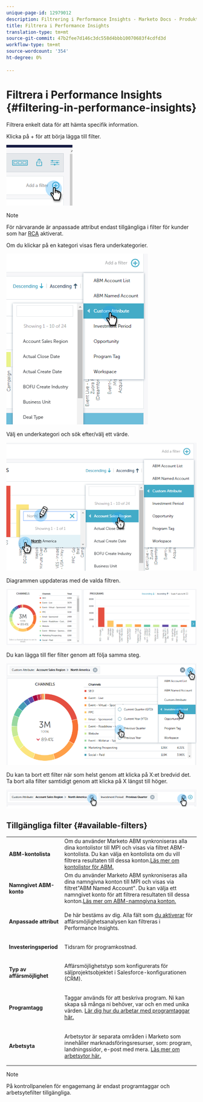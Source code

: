 ```yaml
---
unique-page-id: 12979012
description: Filtrering i Performance Insights - Marketo Docs - Produktdokumentation
title: Filtrera i Performance Insights
translation-type: tm+mt
source-git-commit: 47b2fee7d146c3dc558d4bbb10070683f4cdfd3d
workflow-type: tm+mt
source-wordcount: '354'
ht-degree: 0%

---
```



# Filtrera i Performance Insights {#filtering-in-performance-insights}

Filtrera enkelt data för att hämta specifik information.

Klicka på + för att börja lägga till filter.

![](assets/1-1.png)

>[!NOTE]
>
>För närvarande är anpassade attribut endast tillgängliga i filter för kunder som har [RCA](http://docs.marketo.com/x/lwIk) aktiverat.

Om du klickar på en kategori visas flera underkategorier.

![](assets/two-1.png)

Välj en underkategori och sök efter/välj ett värde.

![](assets/three.png)

Diagrammen uppdateras med de valda filtren.

![](assets/four-1.png)

Du kan lägga till fler filter genom att följa samma steg.

![](assets/five.png)

Du kan ta bort ett filter när som helst genom att klicka på X:et bredvid det. Ta bort alla filter samtidigt genom att klicka på X längst till höger.

![](assets/6-2.png)

## Tillgängliga filter {#available-filters}

<table> 
 <tbody> 
  <tr> 
   <td colspan="1"><strong>ABM-kontolista</strong></td> 
   <td colspan="1">Om du använder Marketo ABM synkroniseras alla dina kontolistor till MPI och visas via filtret ABM-kontolista. Du kan välja en kontolista om du vill filtrera resultaten till dessa konton.<a href="https://docs.marketo.com/display/public/DOCS/Account-Based+Web+Marketing+with+ABM" rel="nofollow">Läs mer om kontolistor för ABM.</a></td> 
  </tr> 
  <tr> 
   <td colspan="1"><strong>Namngivet ABM-konto</strong></td> 
   <td colspan="1">Om du använder Marketo ABM synkroniseras alla dina namngivna konton till MPI och visas via filtret"ABM Named Account". Du kan välja ett namngivet konto för att filtrera resultaten till dessa konton.<a href="http://docs.marketo.com/x/eaCt" rel="nofollow">Läs mer om ABM-namngivna konton.</a></td> 
  </tr> 
  <tr> 
   <td colspan="1"><strong>Anpassade attribut</strong></td> 
   <td colspan="1"><p>De här bestäms av dig. Alla fält som <a href="http://docs.marketo.com/display/public/DOCS/Enabling+Custom+Field+Sync+for+Revenue+Cycle+Analytics" rel="nofollow">du aktiverar</a> för affärsmöjlighetsanalysen kan filtreras i Performance Insights.</p></td> 
  </tr> 
  <tr> 
   <td colspan="1"><p><strong>Investeringsperiod</strong></p></td> 
   <td colspan="1"><p>Tidsram för programkostnad.</p></td> 
  </tr> 
  <tr> 
   <td colspan="1"><p><strong>Typ av affärsmöjlighet</strong></p></td> 
   <td colspan="1"><p>Affärsmöjlighetstyp som konfigurerats för säljprojektsobjektet i Salesforce-konfigurationen (CRM).</p></td> 
  </tr> 
  <tr> 
   <td><p><strong>Programtagg</strong></p></td> 
   <td><p>Taggar används för att beskriva program. Ni kan skapa så många ni behöver, var och en med unika värden. <a href="https://docs.marketo.com/display/public/DOCS/Tags" rel="nofollow">Lär dig hur du arbetar med programtaggar här.</a></p></td> 
  </tr> 
  <tr> 
   <td><strong>Arbetsyta</strong></td> 
   <td><p>Arbetsytor är separata områden i Marketo som innehåller marknadsföringsresurser, som: program, landningssidor, e-post med mera. <a href="https://docs.marketo.com/display/public/DOCS/Understanding+Workspaces+and+Person+Partitions" rel="nofollow">Läs mer om arbetsytor här.</a></p></td> 
  </tr> 
 </tbody> 
</table>

>[!NOTE]
>
>På kontrollpanelen för engagemang är endast programtaggar och arbetsytefilter tillgängliga.


